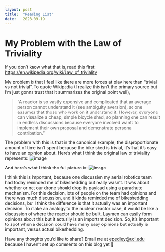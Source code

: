 ```yaml
---
layout: post
title:  "Reading List"
date:   2023-09-19
---
```


# My Problem with the Law of Triviality

If you don’t know what that is, read this first: https://en.wikipedia.org/wiki/Law_of_triviality 

My problem is that I feel like there are more forces at play here than “trivial vs not trivial”. To quote Wikipedia (I realize this isn’t the primary source but I’m just gonna trust that it summarizes the original point well),

> “A reactor is so vastly expensive and complicated that an average person cannot understand it (see ambiguity aversion), so one assumes that those who work on it understand it. However, everyone can visualize a cheap, simple bicycle shed, so planning one can result in endless discussions because everyone involved wants to implement their own proposal and demonstrate personal contribution.”

The problem with this is that in the canonical example, the disproportionate amount of time isn’t spent because the bike shed is trivial, it’s that it’s easy to have an opinion about. Here’s what I think the original law of triviality represents:
![image](https://github.com/EricPedley/ericpedley.github.io/assets/48658337/11f09565-a978-4728-8206-74c5aac13e7e)

And here’s what I think the full picture is:
![image](https://github.com/EricPedley/ericpedley.github.io/assets/48658337/1204aac1-4129-4975-89a5-9a2692d5c98c)

I think this is important, because one discussion my aerial robotics team had today reminded me of bikeshedding but really wasn’t. It was about whether or not our drone should drop its payload using a parachute mechanism. For this decision, lots of people on the team had opinions and there was much discussion, and it kinda reminded me of bikeshedding decisions, but I think the difference is that it actually was an important decision. To make an analogy to the nuclear reactor case, it would be like a discussion of where the reactor should be built. Laymen can easily form opinions about this but it actually is an important decision. So, it’s important to spot when a decision could have many easy opinions but actually is important, versus actual bikeshedding.

Have any thoughts you’d like to share? Email me at epedley@uci.edu because I haven’t set up comments on this blog yet 🦥
